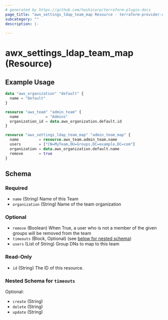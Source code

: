 ```yaml
---
# generated by https://github.com/hashicorp/terraform-plugin-docs
page_title: "awx_settings_ldap_team_map Resource - terraform-provider-awx"
subcategory: ""
description: |-
  
---
```


# awx_settings_ldap_team_map (Resource)



## Example Usage

```terraform
data "awx_organization" "default" {
  name = "Default"
}

resource "awx_team" "admin_team" {
  name            = "Admins"
  organization_id = data.awx_organization.default.id
}

resource "awx_settings_ldap_team_map" "admin_team_map" {
  name         = resource.awx_team.admin_team.name
  users        = ["CN=MyTeam,OU=Groups,DC=example,DC=com"]
  organization = data.awx_organization.default.name
  remove       = true
}
```

<!-- schema generated by tfplugindocs -->
## Schema

### Required

- `name` (String) Name of this Team
- `organization` (String) Name of the team organization

### Optional

- `remove` (Boolean) When True, a user who is not a member of the given groups will be removed from the team
- `timeouts` (Block, Optional) (see [below for nested schema](#nestedblock--timeouts))
- `users` (List of String) Group DNs to map to this team

### Read-Only

- `id` (String) The ID of this resource.

<a id="nestedblock--timeouts"></a>
### Nested Schema for `timeouts`

Optional:

- `create` (String)
- `delete` (String)
- `update` (String)
